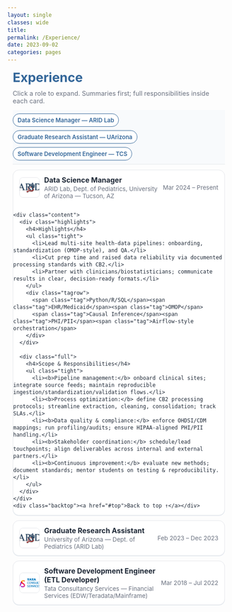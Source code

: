 ```yaml
---
layout: single
classes: wide
title:
permalink: /Experience/
date: 2023-09-02
categories: pages
---
```


<link href="https://fonts.googleapis.com/css2?family=Inter:wght@400;600&display=swap" rel="stylesheet">

<style>
  :root{
    --brand:#336699; --ink:#1f2937; --muted:#6b7280;
    --card:#fff; --line:#e5e7eb; --ring:rgba(51,102,153,.12);
    --bg:#f8fafc;
    --wrap-max: 1000px;  /* <<< Tweak me: 960–1060px are good values */
  }

  /* ===== Base layout (never overflow parent) ===== */
  .exp-wrap{
    font-family:'Inter',system-ui,-apple-system,Segoe UI,Roboto,Helvetica,Arial,sans-serif;
    width: 100%;
    max-width: min(100%, var(--wrap-max));      /* fits parent container */
    margin-inline: auto;
    padding-inline: 12px;                       /* small gutter so borders never kiss edge */
    color: var(--ink);
    box-sizing: border-box;
  }
  h1.page-title{ color:var(--brand); margin:.25rem 0 .6rem; font-size:clamp(24px,3vw,30px); }
  p.page-sub{ color:var(--muted); font-size:14.5px; margin:0 0 .8rem; }

  /* ===== Jump nav ===== */
  .jump{ position:sticky; top:0; z-index:1; background:var(--bg); padding:8px 0; margin-bottom:.6rem; border-bottom:1px solid var(--line); }
  .pills{ display:flex; gap:8px; flex-wrap:wrap; }
  .pill-link{
    text-decoration:none; color:var(--brand); border:1px solid var(--brand);
    background:#fff; padding:6px 10px; border-radius:999px; font-weight:600; font-size:13px;
  }

  /* ===== Role card ===== */
  details.role{
    border:1px solid var(--line); border-radius:14px; background:var(--card);
    box-shadow:0 1px 0 var(--ring); margin:.7rem 0;
    overflow: hidden;                        /* keep inner borders INSIDE the card */
    box-sizing: border-box; width: 100%;
  }
  .role > summary{
    list-style:none; cursor:pointer; outline:none;
    display:grid; grid-template-columns: 44px 1fr auto;
    gap:12px; align-items:center; padding:12px 14px;
  }
  .role > summary::-webkit-details-marker{ display:none; }
  .logo{ width:44px; height:44px; border-radius:8px; border:1px solid var(--line); object-fit:cover; background:#fff; }
  .head{ display:flex; flex-direction:column; gap:2px; }
  .title{ font-weight:700; font-size:16px; color:var(--ink); }
  .org{ color:var(--muted); font-size:13.5px; }
  .dates{ color:var(--muted); font-size:13.5px; white-space:nowrap; }

  /* ===== Expanded content (two columns, no overflow) ===== */
  .content{
    border-top:1px solid var(--line);
    display:grid;
    grid-template-columns: minmax(0,1fr) minmax(0,1fr);   /* flexible columns that can shrink */
    gap:16px;
    padding:12px 16px 14px;           /* right padding so text never kisses edge */
    font-size:14.75px; line-height:1.6;
    overflow-wrap:anywhere;           /* break long tokens safely */
    box-sizing:border-box; width:100%;
  }
  @media (max-width: 860px){
    .content{ grid-template-columns: 1fr; }
  }

  .highlights, .full{
    background:#fff; border:1px dashed #e9edf3; border-radius:10px; padding:10px 12px;
    margin:0;                            /* avoid spill past rounded edges */
    box-sizing:border-box; width:100%;
  }
  .highlights h4, .full h4{ margin:.1rem 0 .35rem; color:var(--brand); font-size:14.5px; }
  ul.tight{ margin:.2rem 0 0; padding-left:16px; }
  ul.tight li{ margin:.2rem 0; }
  .tagrow{ display:flex; gap:6px; flex-wrap:wrap; margin-top:.5rem; }
  .tag{ font-size:12px; color:#0f172a; background:#eef3f8; border:1px solid #dbe2ea; padding:3px 8px; border-radius:999px; }
  .backtop{ text-align:right; margin-top:.3rem; }
  .backtop a{ font-size:12.5px; color:var(--brand); text-decoration:none; }
</style>
<style>
/* ========= 1) Make the SITE wider on desktop ========= */
/* Works nicely with Minimal Mistakes / similar Jekyll shells */
:root{
  --site-max: 1280px;     /* overall shell width */
  --content-max: 1060px;  /* inner content column width */
}
@media (min-width: 1200px){
  /* Header + main wrappers */
  .masthead__inner-wrap,
  .initial-content,
  .page,
  .archive,
  .page__inner-wrap,
  .page__content{
    max-width: var(--site-max) !important;
  }
  /* If your theme centers via margin auto, keep it centered */
  .masthead__inner-wrap,
  .initial-content,
  .page,
  .archive{ margin-left:auto; margin-right:auto; }
}

/* Optional: slightly narrow the left author sidebar to reclaim space */
@media (min-width: 1200px){
  .sidebar { flex-basis: 260px !important; max-width: 260px !important; }
  .page__content { max-width: calc(var(--site-max) - 260px - 48px) !important; } /* 48px gutters */
}

/* ========= 2) Widen the ABOUT landing area ========= */
/* Your page uses .landing; just let it breathe more on large screens */
.landing{ max-width: min(var(--content-max), 92vw) !important; }
@media (min-width: 1400px){
  :root{ --site-max: 1360px; --content-max: 1140px; }
}

/* Slightly increase readable size on big screens */
@media (min-width: 1200px){
  .landing .lede{ font-size: 18px; line-height: 1.6; }
  .story{ font-size: 16px; }
}

/* ========= 3) Give “proof” chips more columns on wide screens ========= */
@media (min-width: 1200px){
  .proof{ grid-template-columns: repeat(3, minmax(0,1fr)); gap: 12px; }
}

/* ========= 4) Projects list: arrange in 2 columns on desktop ========= */
/* If your projects are a vertical list, turn them into a grid */
@media (min-width: 1100px){
  .projects-grid,             /* use if you already have a grid class */
  .archive__item-list,        /* Minimal Mistakes posts/projects list */
  .project-list{              /* fallback */
    display: grid !important;
    grid-template-columns: 1fr 1fr;
    gap: 16px;
  }
  /* Ensure each card stretches nicely */
  .archive__item,
  .project-card{ height: 100%; }
}

/* ========= 5) Skills: allow boxes to use the width ========= */
@media (min-width: 1100px){
  .skills-sections,
  .feature__wrapper{          /* common container name in themes */
    display: grid;
    grid-template-columns: repeat(3, minmax(0,1fr));
    gap: 16px;
  }
}

/* ========= 6) Trim excess vertical whitespace ========= */
section + section{ margin-top: 2rem; }
@media (min-width: 1200px){
  section + section{ margin-top: 2.25rem; }
}

/* ========= 7) Optional “full-bleed” helper ========= */
/* Use <section class="fullbleed"> ... </section> to span the full width */
.fullbleed{
  margin-left: 50%;
  transform: translateX(-50%);
  width: min(var(--site-max), 96vw);
}
</style>


<div class="exp-wrap" id="top">
  <h1 class="page-title">Experience</h1>
  <p class="page-sub">Click a role to expand. Summaries first; full responsibilities inside each card.</p>

  <!-- Jump navigation -->
  <nav class="jump" aria-label="Jump navigation">
    <div class="pills">
      <a class="pill-link" href="#arid-dsm">Data Science Manager — ARID Lab</a>
      <a class="pill-link" href="#arid-gra">Graduate Research Assistant — UArizona</a>
      <a class="pill-link" href="#tcs-sde">Software Development Engineer — TCS</a>
    </div>
  </nav>

  <!-- ===== Role 1: Data Science Manager ===== -->
  <details class="role" id="arid-dsm" open>
    <summary>
      <img class="logo" src="/assets/images/logo/arid.jpg" alt="ARID Lab logo">
      <div class="head">
        <div class="title">Data Science Manager</div>
        <div class="org">ARID Lab, Dept. of Pediatrics, University of Arizona — Tucson, AZ</div>
      </div>
      <div class="dates">Mar 2024 – Present</div>
    </summary>

    <div class="content">
      <div class="highlights">
        <h4>Highlights</h4>
        <ul class="tight">
          <li>Lead multi-site health-data pipelines: onboarding, standardization (OMOP-style), and QA.</li>
          <li>Cut prep time and raised data reliability via documented processing standards with CB2.</li>
          <li>Partner with clinicians/biostatisticians; communicate results in clear, decision-ready formats.</li>
        </ul>
        <div class="tagrow">
          <span class="tag">Python/R/SQL</span><span class="tag">EHR/Medicaid</span><span class="tag">OMOP</span>
          <span class="tag">Causal Inference</span><span class="tag">PHI/PII</span><span class="tag">Airflow-style orchestration</span>
        </div>
      </div>

      <div class="full">
        <h4>Scope & Responsibilities</h4>
        <ul class="tight">
          <li><b>Pipeline management:</b> onboard clinical sites; integrate source feeds; maintain reproducible ingestion/standardization/validation flows.</li>
          <li><b>Process optimization:</b> define CB2 processing protocols; streamline extraction, cleaning, consolidation; track SLAs.</li>
          <li><b>Data quality & compliance:</b> enforce OHDSI/CDM mappings; run profiling/audits; ensure HIPAA-aligned PHI/PII handling.</li>
          <li><b>Stakeholder coordination:</b> schedule/lead touchpoints; align deliverables across internal and external partners.</li>
          <li><b>Continuous improvement:</b> evaluate new methods; document standards; mentor students on testing & reproducibility.</li>
        </ul>
      </div>
    </div>
    <div class="backtop"><a href="#top">Back to top ↑</a></div>
  </details>

  <!-- ===== Role 2: Graduate Research Assistant ===== -->
  <details class="role" id="arid-gra">
    <summary>
      <img class="logo" src="/assets/images/logo/arid.jpg" alt="University of Arizona logo">
      <div class="head">
        <div class="title">Graduate Research Assistant</div>
        <div class="org">University of Arizona — Dept. of Pediatrics (ARID Lab)</div>
      </div>
      <div class="dates">Feb 2023 – Dec 2023</div>
    </summary>

    <div class="content">
      <div class="highlights">
        <h4>Highlights</h4>
        <ul class="tight">
          <li>Built analytical databases in REDCap; standardized multi-source data → <i>~15% faster prep</i>.</li>
          <li>Authored Python pipelines (MariaDB→Postgres) mapped to OMOP; secure transfers with audit logs.</li>
          <li>Linked MTurk/REDCap survey outputs; R analyses reduced post-survey processing by <i>~20%</i>.</li>
        </ul>
        <div class="tagrow">
          <span class="tag">Python</span><span class="tag">R</span><span class="tag">SQL</span>
          <span class="tag">REDCap</span><span class="tag">Amazon Athena</span><span class="tag">OMOP</span>
        </div>
      </div>

      <div class="full">
        <h4>Scope & Responsibilities</h4>
        <ul class="tight">
          <li>Extracted/standardized data to analytical REDCap projects with reproducible metadata.</li>
          <li>Optimized database programs for low-latency queries and reliable downstream modeling.</li>
          <li>Executed rigorous cleaning and linkage with full change logs for reproducibility.</li>
          <li>Designed secure pipelines (MariaDB→PostgreSQL) adhering to OMOP tables; enforced transfer policies.</li>
          <li>Ran statistical tests/logistic models to profile care patterns, demographics, and engagement drivers.</li>
        </ul>
      </div>
    </div>
    <div class="backtop"><a href="#top">Back to top ↑</a></div>
  </details>

  <!-- ===== Role 3: Software Development Engineer (ETL) ===== -->
  <details class="role" id="tcs-sde">
    <summary>
      <img class="logo" src="/assets/images/logo/TCS_Logo.jpg" alt="TCS logo">
      <div class="head">
        <div class="title">Software Development Engineer (ETL Developer)</div>
        <div class="org">Tata Consultancy Services — Financial Services (EDW/Teradata/Mainframe)</div>
      </div>
      <div class="dates">Mar 2018 – Jul 2022</div>
    </summary>

    <div class="content">
      <div class="highlights">
        <h4>Highlights</h4>
        <ul class="tight">
          <li>Built/maintained PowerCenter 9.x pipelines across mainframe, flat files, Teradata, EDW.</li>
          <li>Performance-tuned long CI/CD jobs; delivered <i>~50%</i> faster runs; improved reliability.</li>
          <li>Led a 12-member ETL team; enforced code reviews, migration discipline, and quality gates.</li>
        </ul>
        <div class="tagrow">
          <span class="tag">Informatica PowerCenter</span><span class="tag">Teradata/SQL</span><span class="tag">Unix/Shell</span>
          <span class="tag">PL/SQL</span><span class="tag">CI/CD</span><span class="tag">AWS</span>
        </div>
      </div>

      <div class="full">
        <h4>Scope & Responsibilities</h4>
        <ul class="tight">
          <li>Developed complex mappings/worklets (filters, joins, aggregations, reusable txns) with reusable patterns → lower deployment time.</li>
          <li>Wrote Unix shell & PL/SQL validation suites; automated integrity checks for large feeds.</li>
          <li>Optimized source/target/mapping/session layers; reduced runtime and infra costs; improved data quality.</li>
          <li>Managed object migration across Dev/Test/UAT/Prod; maintained auditability and rollback plans.</li>
          <li>Drove JIRA-based tracking, code reviews, and mentorship; reduced defects and raised delivery predictability.</li>
          <li>Delivered a major retrofit enabling integration of 2.5M customer records with ~30% perf gain.</li>
        </ul>
      </div>
    </div>
    <div class="backtop"><a href="#top">Back to top ↑</a></div>
  </details>

</div>

